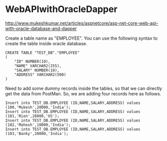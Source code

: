 # WebAPIwithOracleDapper

http://www.mukeshkumar.net/articles/aspnetcore/asp-net-core-web-api-with-oracle-database-and-dapper


Create a table name as "EMPLOYEE". 
You can use the following syntax to create the table inside oracle database.

```
CREATE TABLE "TEST_DB"."EMPLOYEE" 
(	
    "ID" NUMBER(10), 
	"NAME" VARCHAR2(255), 
	"SALARY" NUMBER(10), 
	"ADDRESS" VARCHAR2(500)
)
```

Need to add some dummy records inside the tables, so that we can directly get the data from PostMan. 
So, we are adding four records here as follows.

```
Insert into TEST_DB.EMPLOYEE (ID,NAME,SALARY,ADDRESS) values (100,'Mukesh',20000,'India');
Insert into TEST_DB.EMPLOYEE (ID,NAME,SALARY,ADDRESS) values (101,'Rion',28000,'US');
Insert into TEST_DB.EMPLOYEE (ID,NAME,SALARY,ADDRESS) values (102,'Mahesh',10000,'India');
Insert into TEST_DB.EMPLOYEE (ID,NAME,SALARY,ADDRESS) values (103,'Banky',20000,'India');
```